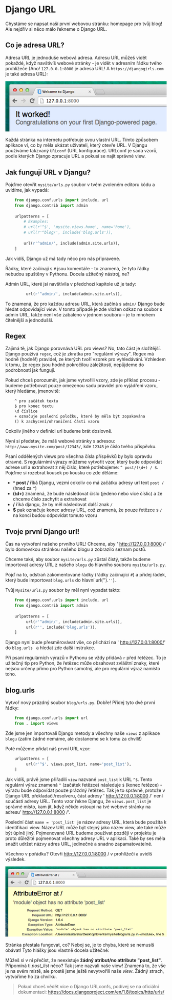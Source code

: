 # Django URL

Chystáme se napsat naší první webovou stránku: homepage pro tvůj blog! Ale nejdřív si něco málo řekneme o Django URL.

## Co je adresa URL?

Adresa URL je jednoduše webová adresa. Adresu URL můžeš vidět pokaždé, když navštívíš webové stránky - je vidět v adresním řádku tvého prohlížeče (Ano! `127.0.0.1:8000` je adresa URL! A `https://djangogirls.com` je také adresa URL):

![Url][1]

 [1]: images/url.png

Každá stránka na internetu potřebuje svou vlastní URL. Tímto způsobem aplikace ví, co by měla ukázat uživateli, který otevře URL. V Djangu používáme takzvaný `URLconf` (URL konfigurace). URLconf je sada vzorů, podle kterých Django zpracuje URL a pokusí se najít správné view.

## Jak fungují URL v Djangu?

Pojďme otevřít `mysite/urls.py` soubor v tvém zvoleném editoru kódu a uvidíme, jak vypadá:

```python
    from django.conf.urls import include, url
    from django.contrib import admin

    urlpatterns = [
        # Examples:
        # url(r'^$', 'mysite.views.home', name='home'),
        # url(r'^blog/', include('blog.urls')),

        url(r'^admin/', include(admin.site.urls)),
    ]
```  

Jak vidíš, Django už má tady něco pro nás připravené.

Řádky, které začínají s `#` jsou komentáře - to znamená, že tyto řádky nebudou spuštěny v Pythonu. Docela užitečný nástroj, ne?

Admin URL, které jsi navštívila v předchozí kapitole už je tady:

```python
         url(r'^admin/', include(admin.site.urls)),
```  

To znamená, že pro každou adresu URL, která začíná s `admin/` Django bude hledat odpovídající *view*. V tomto případě je zde vložen odkaz na soubor s admin URL, takže není vše zabaleno v jednom souboru – je to mnohem čitelnější a jednodušší.

## Regex

Zajímá tě, jak Django porovnává URL pro views? No, tato část je složitější. Django používá `regex`, což je zkratka pro "regulární výrazy". Regex má hodně (hodně!) pravidel, ze kterých tvoří vzorek pro vyhledávání. Vzhledem k tomu, že regex jsou hodně pokročilou záležitostí, nepůjdeme do podrobností jak fungují.

Pokud chceš porozumět, jak jsme vytvořili vzory, zde je příklad procesu - budeme potřebovat pouze omezenou sadu pravidel pro vyjádření vzoru, který hledáme, jmenovitě:

```
    ^ pro začátek textu
    $ pro konec textu
    \d číslice
    + označuje poslední položku, které by měla být zopakována
    () k zachycení/ohraničení části vzoru
```  

Cokoliv jiného v definici url budeme brát doslovně.

Nyní si představ, že máš webové stránky s adresou: `http://www.mysite.com/post/12345/`, kde `12345` je číslo tvého příspěvku.

Psaní oddělených views pro všechna čísla příspěvků by bylo opravdu otravné. S regulárními výrazy můžeme vytvořit vzor, který bude odpovídat adrese url a extrahovat z něj číslo, které potřebujeme: `^ post/(\d+) / $`. Pojďme si rozebrat kousek po kousku co zde děláme:

*   **^ post /** říká Djangu, vezmi cokoliv co má začátku adresy url text `post /` (hned za `^`)
*   **(\d+)** znamená, že bude následovat číslo (jedeno nebo více číslic) a že chceme číslo zachytit a extrahovat
*   **/** říká djangu, že by měl následovat další znak `/`
*   **$** pak označuje konec adresy URL, což znamená, že pouze řetězce s `/` na konci budou odpovídat tomuto vzoru

## Tvoje první Django url!

Čas na vytvoření našeho prvního URL! Chceme, aby ' http://127.0.0.1:8000 /' bylo domovskou stránkou našeho blogu a zobrazilo seznam postů.

Chceme také, aby soubor `mysite/urls.py` zůstal čistý, takže budeme importovat adresy URL z našeho `blogu` do hlavního souboru `mysite/urls.py`.

Pojď na to, odstraň zakomentované řádky (řádky začínající `#`) a přidej řádek, který bude importovat `blog.urls` do hlavní url('').`''`).

Tvůj `Mysite/urls.py` soubor by měl nyní vypadat takto:

```python
    from django.conf.urls import include, url
    from django.contrib import admin

    urlpatterns = [
         url(r'^admin/', include(admin.site.urls)),
         url(r'', include('blog.urls')),
    ]
```  

Django nyní bude přesměrovávat vše, co přichází na ' http://127.0.0.1:8000/' do `blog.urls ` a hledat zde další instrukce.

Při psaní regulárních výrazů v Pythonu se vždy přidává `r` před řetězec. To je užitečný tip pro Python, že řetězec může obsahovat zvláštní znaky, které nejsou určeny přímo pro Python samotný, ale pro regulární výraz namísto toho.

## blog.urls

Vytvoř nový prázdný soubor `blog/urls.py`. Dobře! Přidej tyto dvě první řádky:

```python
    from django.conf.urls import url
    from . import views
```

Zde jsme jen importovali Django metody a všechny naše `views` z aplikace `blogu` (zatím žádné nemáme, ale dostaneme se k tomu za chvíli!)

Poté můžeme přidat náš první URL vzor:

```python
    urlpatterns = [
         url(r'^$', views.post_list, name='post_list'),
    ]
```  

Jak vidíš, právě jsme přiřadili `view` nazvané `post_list` k URL `^$`. Tento regulární výraz znamená `^` (začátek řetězce) následuje `$` (konec řetězce) - výrazu bude odpovídat pouze prázdný řetězec. Tak je to správně, protože v Django URL překladači/resolveru, část adresy ' http://127.0.0.1:8000 /' není součástí adresy URL. Tento vzor řekne Djangu, že `views.post_list` je správné místo, kam jít, když někdo vstoupí na tvé webové stránky na adresu' http://127.0.0.1:8000 /'.

Poslední část `name = 'post_list'` je název adresy URL, která bude použita k identifikaci view. Název URL může být stejný jako název view, ale také může být úplně jiný. Pojmenované URL budeme používat později v projektu je proto důležité pojmenovat všechny adresy URL v aplikaci. Také by ses měla snažit udržet názvy adres URL, jedinečné a snadno zapamatovatelné.

Všechno v pořádku? Otevři http://127.0.0.1:8000 / v prohlížeči a uvidíš výsledek.

![Error][2]

 [2]: images/error1.png

Stránka přestala fungovat, co? Neboj se, je to chyba, které se nemusíš obávat! Tyto hlášky jsou vlastně docela užitečné:

Můžeš si v ní přečíst, že neexistuje **žádný atribut/no attribute "post_list"**. Připomíná ti *post_list* něco? Tak jsme nazvali naše view! Znamená to, že vše je na svém místě, ale prostě jsme ještě nevytvořili naše *view*. Žádný strach, vytvoříme ho za chvilku.

> Pokud chceš vědět více o Django URLconfs, podívej se na oficiální dokumentaci: https://docs.djangoproject.com/en/1.8/topics/http/urls/

